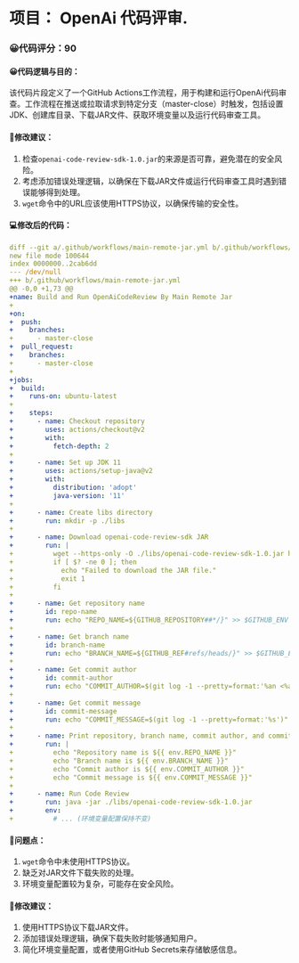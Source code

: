 # 项目： OpenAi 代码评审.
### 😀代码评分：90
#### 😀代码逻辑与目的：
该代码片段定义了一个GitHub Actions工作流程，用于构建和运行OpenAi代码审查。工作流程在推送或拉取请求到特定分支（master-close）时触发，包括设置JDK、创建库目录、下载JAR文件、获取环境变量以及运行代码审查工具。

#### 🎯修改建议：
1. 检查`openai-code-review-sdk-1.0.jar`的来源是否可靠，避免潜在的安全风险。
2. 考虑添加错误处理逻辑，以确保在下载JAR文件或运行代码审查工具时遇到错误能够得到处理。
3. `wget`命令中的URL应该使用HTTPS协议，以确保传输的安全性。

#### 💻修改后的代码：
```yaml
diff --git a/.github/workflows/main-remote-jar.yml b/.github/workflows/main-remote-jar.yml
new file mode 100644
index 0000000..2cab6dd
--- /dev/null
+++ b/.github/workflows/main-remote-jar.yml
@@ -0,0 +1,73 @@
+name: Build and Run OpenAiCodeReview By Main Remote Jar
+
+on:
+  push:
+    branches:
+      - master-close
+  pull_request:
+    branches:
+      - master-close
+
+jobs:
+  build:
+    runs-on: ubuntu-latest
+
+    steps:
+      - name: Checkout repository
+        uses: actions/checkout@v2
+        with:
+          fetch-depth: 2
+
+      - name: Set up JDK 11
+        uses: actions/setup-java@v2
+        with:
+          distribution: 'adopt'
+          java-version: '11'
+
+      - name: Create libs directory
+        run: mkdir -p ./libs
+
+      - name: Download openai-code-review-sdk JAR
+        run: |
+          wget --https-only -O ./libs/openai-code-review-sdk-1.0.jar https://github.com/vue-liang/openai-code-review-log/releases/download/v1.0/openai-code-review-sdk-1.0.jar
+          if [ $? -ne 0 ]; then
+            echo "Failed to download the JAR file."
+            exit 1
+          fi
+
+      - name: Get repository name
+        id: repo-name
+        run: echo "REPO_NAME=${GITHUB_REPOSITORY##*/}" >> $GITHUB_ENV
+
+      - name: Get branch name
+        id: branch-name
+        run: echo "BRANCH_NAME=${GITHUB_REF#refs/heads/}" >> $GITHUB_ENV
+
+      - name: Get commit author
+        id: commit-author
+        run: echo "COMMIT_AUTHOR=$(git log -1 --pretty=format:'%an <%ae>')" >> $GITHUB_ENV
+
+      - name: Get commit message
+        id: commit-message
+        run: echo "COMMIT_MESSAGE=$(git log -1 --pretty=format:'%s')" >> $GITHUB_ENV
+
+      - name: Print repository, branch name, commit author, and commit message
+        run: |
+          echo "Repository name is ${{ env.REPO_NAME }}"
+          echo "Branch name is ${{ env.BRANCH_NAME }}"
+          echo "Commit author is ${{ env.COMMIT_AUTHOR }}"
+          echo "Commit message is ${{ env.COMMIT_MESSAGE }}"
+
+      - name: Run Code Review
+        run: java -jar ./libs/openai-code-review-sdk-1.0.jar
+        env:
+          # ... (环境变量配置保持不变)
```

#### 🤔问题点：
1. `wget`命令中未使用HTTPS协议。
2. 缺乏对JAR文件下载失败的处理。
3. 环境变量配置较为复杂，可能存在安全风险。

#### 🎯修改建议：
1. 使用HTTPS协议下载JAR文件。
2. 添加错误处理逻辑，确保下载失败时能够通知用户。
3. 简化环境变量配置，或者使用GitHub Secrets来存储敏感信息。